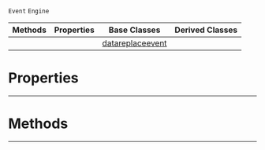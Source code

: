  `Event` `Engine`



|Methods|Properties|Base Classes|Derived Classes|
|---|---|---|---|
| | |[datareplaceevent](https://plasmaengine.github.io/PlasmaDocs/Plasma1/C++/code_reference/class_reference/datareplaceevent.md)| |


 #  Properties


---  
 #  Methods


---  
 

 